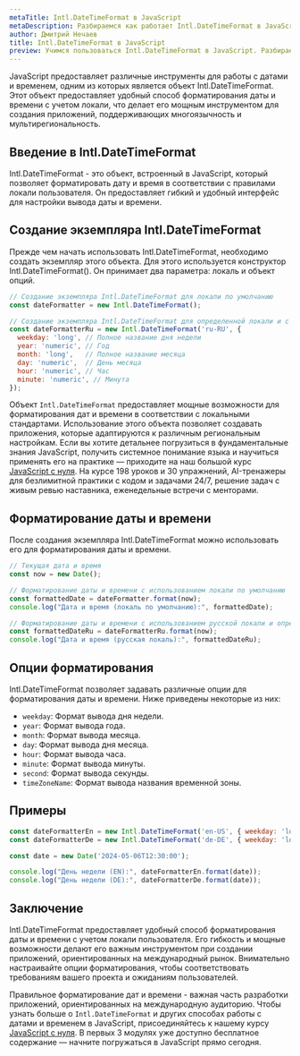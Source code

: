 ```yaml
---
metaTitle: Intl.DateTimeFormat в JavaScript
metaDescription: Разбираемся как работает Intl.DateTimeFormat в JavaScript
author: Дмитрий Нечаев
title: Intl.DateTimeFormat в JavaScript
preview: Учимся пользоваться Intl.DateTimeFormat в JavaScript. Разбираем примеры использования
---
```


JavaScript предоставляет различные инструменты для работы с датами и временем, одним из которых является объект Intl.DateTimeFormat. Этот объект предоставляет удобный способ форматирования даты и времени с учетом локали, что делает его мощным инструментом для создания приложений, поддерживающих многоязычность и мультирегиональность.

## Введение в Intl.DateTimeFormat

Intl.DateTimeFormat - это объект, встроенный в JavaScript, который позволяет форматировать дату и время в соответствии с правилами локали пользователя. Он предоставляет гибкий и удобный интерфейс для настройки вывода даты и времени.

## Создание экземпляра Intl.DateTimeFormat

Прежде чем начать использовать Intl.DateTimeFormat, необходимо создать экземпляр этого объекта. Для этого используется конструктор Intl.DateTimeFormat(). Он принимает два параметра: локаль и объект опций.

```jsx
// Создание экземпляра Intl.DateTimeFormat для локали по умолчанию
const dateFormatter = new Intl.DateTimeFormat();

// Создание экземпляра Intl.DateTimeFormat для определенной локали и с определенными опциями
const dateFormatterRu = new Intl.DateTimeFormat('ru-RU', {
  weekday: 'long', // Полное название дня недели
  year: 'numeric', // Год
  month: 'long',   // Полное название месяца
  day: 'numeric',  // День месяца
  hour: 'numeric', // Час
  minute: 'numeric', // Минута
});

```
Объект `Intl.DateTimeFormat` предоставляет мощные возможности для форматирования дат и времени в соответствии с локальными стандартами.  Использование этого объекта позволяет создавать приложения, которые адаптируются к различным региональным настройкам. Если вы хотите детальнее погрузиться в фундаментальные знания JavaScript, получить системное понимание языка и научиться применять его на практике — приходите на наш большой курс [JavaScript с нуля](https://purpleschool.ru/course/javascript-basics?utm_source=knowledgebase&utm_medium=text&utm_campaign=intl-datetimeformat-v-javascript). На курсе 198 уроков и 30 упражнений, AI-тренажеры для безлимитной практики с кодом и задачами 24/7, решение задач с живым ревью наставника, еженедельные встречи с менторами.

## Форматирование даты и времени

После создания экземпляра Intl.DateTimeFormat можно использовать его для форматирования даты и времени.

```jsx
// Текущая дата и время
const now = new Date();

// Форматирование даты и времени с использованием локали по умолчанию
const formattedDate = dateFormatter.format(now);
console.log("Дата и время (локаль по умолчанию):", formattedDate);

// Форматирование даты и времени с использованием русской локали и определенных опций
const formattedDateRu = dateFormatterRu.format(now);
console.log("Дата и время (русская локаль):", formattedDateRu);

```

## Опции форматирования

Intl.DateTimeFormat позволяет задавать различные опции для форматирования даты и времени. Ниже приведены некоторые из них:

- `weekday`: Формат вывода дня недели.
- `year`: Формат вывода года.
- `month`: Формат вывода месяца.
- `day`: Формат вывода дня месяца.
- `hour`: Формат вывода часа.
- `minute`: Формат вывода минуты.
- `second`: Формат вывода секунды.
- `timeZoneName`: Формат вывода названия временной зоны.

## Примеры

```jsx
const dateFormatterEn = new Intl.DateTimeFormat('en-US', { weekday: 'long', year: 'numeric', month: 'long', day: 'numeric' });
const dateFormatterDe = new Intl.DateTimeFormat('de-DE', { weekday: 'long', year: 'numeric', month: 'long', day: 'numeric' });

const date = new Date('2024-05-06T12:30:00');

console.log("День недели (EN):", dateFormatterEn.format(date));
console.log("День недели (DE):", dateFormatterDe.format(date));

```

## Заключение

Intl.DateTimeFormat предоставляет удобный способ форматирования даты и времени с учетом локали пользователя. Его гибкость и мощные возможности делают его важным инструментом при создании приложений, ориентированных на международный рынок. Внимательно настраивайте опции форматирования, чтобы соответствовать требованиям вашего проекта и ожиданиям пользователей.

Правильное форматирование дат и времени - важная часть разработки приложений, ориентированных на международную аудиторию. Чтобы узнать больше о `Intl.DateTimeFormat` и других способах работы с датами и временем в JavaScript, присоединяйтесь к нашему курсу [JavaScript с нуля](https://purpleschool.ru/course/javascript-basics?utm_source=knowledgebase&utm_medium=text&utm_campaign=intl-datetimeformat-v-javascript). В первых 3 модулях уже доступно бесплатное содержание — начните погружаться в JavaScript прямо сегодня.

